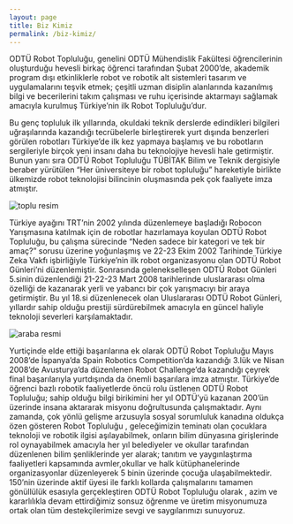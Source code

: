 ```yaml
---
layout: page
title: Biz Kimiz
permalink: /biz-kimiz/
---
```


ODTÜ Robot Topluluğu, genelini ODTÜ Mühendislik Fakültesi öğrencilerinin oluşturduğu hevesli birkaç öğrenci tarafından Şubat 2000’de, akademik program dışı etkinliklerle robot ve robotik alt sistemleri tasarım ve uygulamalarını teşvik etmek; çeşitli uzman disiplin alanlarında kazanılmış bilgi ve becerilerini takım çalışması ve ruhu içerisinde aktarmayı sağlamak amacıyla kurulmuş Türkiye’nin ilk Robot Topluluğu’dur.

Bu genç topluluk ilk yıllarında, okuldaki teknik derslerde edindikleri bilgileri uğraşılarında kazandığı tecrübelerle birleştirerek yurt dışında benzerleri görülen robotları Türkiye’de ilk kez yapmaya başlamış ve bu robotların sergileriyle birçok yeni insanı daha bu teknolojiye hevesli hale getirmiştir. Bunun yanı sıra ODTÜ Robot Topluluğu TÜBİTAK Bilim ve Teknik dergisiyle beraber yürütülen “Her üniversiteye bir robot topluluğu” hareketiyle birlikte ülkemizde robot teknolojisi bilincinin oluşmasında pek çok faaliyete imza atmıştır.

![toplu resim](https://robot.metu.edu.tr/wp-content/uploads/2020/10/9c2c21_f2bd06acc52447f283e8a5c062e578e6mv2_d_4288_2848_s_4_2.jpg)

Türkiye ayağını TRT’nin 2002 yılında düzenlemeye başladığı Robocon Yarışmasına katılmak için de robotlar hazırlamaya koyulan ODTÜ Robot Topluluğu, bu çalışma sürecinde “Neden sadece bir kategori ve tek bir amaç?” sorusu üzerine yoğunlaşmış ve 22-23 Ekim 2002 Tarihinde Türkiye Zeka Vakfı işbirliğiyle Türkiye’nin ilk robot organizasyonu olan ODTÜ Robot Günleri’ni düzenlemiştir. Sonrasında gelenekselleşen ODTÜ Robot Günleri 5.sinin düzenlendiği 21-22-23 Mart 2008 tarihlerinde uluslararası olma özelliği de kazanarak yerli ve yabancı bir çok yarışmacıyı bir araya getirmiştir. Bu yıl 18.si düzenlenecek olan Uluslararası ODTÜ Robot Günleri, yıllardır sahip olduğu prestiji sürdürebilmek amacıyla en güncel haliyle teknoloji severleri karşılamaktadır.

![araba resmi](https://robot.metu.edu.tr/wp-content/uploads/2020/10/9c2c21_2d262278a1834684a5c51da47c550c44mv2.jpg)

Yurtiçinde elde ettiği başarılarına ek olarak ODTÜ Robot Topluluğu Mayıs 2008’de İspanya’da Spain Robotics Competition’da kazandığı 3.lük ve Nisan 2008’de Avusturya’da düzenlenen Robot Challenge’da kazandığı çeyrek final başarılarıyla yurtdışında da önemli başarılara imza atmıştır. Türkiye’de öğrenci bazlı robotik faaliyetlerde öncü rolu üstlenen ODTÜ Robot Topluluğu; sahip olduğu bilgi birikimini her yıl ODTÜ’yü kazanan 200’ün üzerinde insana aktararak misyonu doğrultusunda çalışmaktadır. Aynı zamanda, çok yönlü gelişme arzusuyla sosyal sorumluluk kanadına oldukça özen gösteren Robot Topluluğu , geleceğimizin teminatı olan çocuklara teknoloji ve robotik ilgisi aşılayabilmek, onların bilim dünyasına girişlerinde rol oynayabilmek amacıyla her yıl belediyeler ve okullar tarafından düzenlenen bilim şenliklerinde yer alarak; tanıtım ve yaygınlaştırma faaliyetleri kapsamında avmler,okullar ve halk kütüphanelerinde organizasyonlar düzenleyerek 5 binin üzerinde çocuğa ulaşabilmektedir. 150’nin üzerinde aktif üyesi ile farklı kollarda çalışmalarını tamamen gönüllülük esasıyla gerçekleştiren ODTÜ Robot Topluluğu olarak , azim ve kararlılıkla devam ettirdiğimiz sonsuz öğrenme ve üretim misyonumuza ortak olan tüm destekçilerimize sevgi ve saygılarımızı sunuyoruz.
